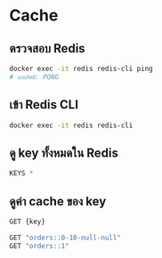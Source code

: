 # Cache

## ตรวจสอบ Redis

```bash
docker exec -it redis redis-cli ping
# ผลลัพธ์: PONG
```

## เข้า Redis CLI

```bash
docker exec -it redis redis-cli
```

## ดู key ทั้งหมดใน Redis

```bash
KEYS *
```

## ดูค่า cache ของ key

```bash
GET {key}

GET "orders::0-10-null-null"
GET "orders::1"
```